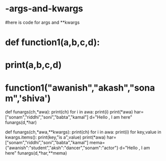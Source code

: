 # -args-and-kwargs
#here is code for args and **kwargs
# def function1(a,b,c,d):
#     print(a,b,c,d)
# function1("awanish","akash","sonam",'shiva')

def funargs(ch,*awa):
    print(ch)
    for i in awa:
        print(i)
    print(*awa)
har=["sonam","riddhi","soni","babta","kamal"]
d="Hello , I am here"
funargs(d,*har)

def funargs(ch,*awa,**kwargs):
    print(ch)
    for i in awa:
        print(i)
    for key,value in kwargs.items():
        print(key,"is a",value)
    print(*awa)
har=["sonam","riddhi","soni","babta","kamal"]
mema={"awanish":"student","aksh":"dancer","sonam":"actor"}
d="Hello , I am here"
funargs(d,*har,**mema)
